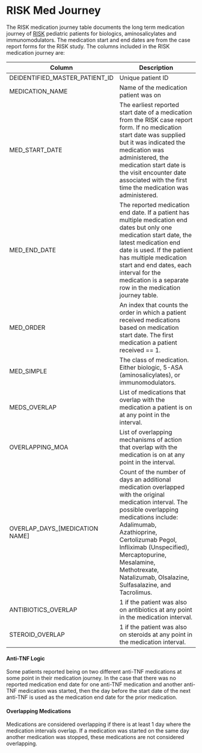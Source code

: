# RISK Med Journey

The RISK medication journey table documents the long term medication
journey of
[RISK](https://www.crohnscolitisfoundation.org/research/current-research-initiatives/pediatric-risk-stratification)
pediatric patients for biologics, aminosalicylates and immunomodulators.
The medication start and end dates are from the case report forms for
the RISK study. The columns included in the RISK medication journey are:

<table>
<colgroup>
<col style="width: 25%" />
<col style="width: 75%" />
</colgroup>
<thead>
<tr class="header">
<th>Column</th>
<th>Description</th>
</tr>
</thead>
<tbody>
<tr class="odd">
<td>DEIDENTIFIED_MASTER_PATIENT_ID</td>
<td>Unique patient ID</td>
</tr>
<tr class="even">
<td>MEDICATION_NAME</td>
<td>Name of the medication patient was on</td>
</tr>
<tr class="odd">
<td>MED_START_DATE</td>
<td>The earliest reported start date of a medication from the RISK case
report form. If no medication start date was supplied but it was
indicated the medication was administered, the medication start date is
the visit encounter date associated with the first time the medication
was administered.</td>
</tr>
<tr class="even">
<td>MED_END_DATE</td>
<td>The reported medication end date. If a patient has multiple
medication end dates but only one medication start date, the latest
medication end date is used. If the patient has multiple medication
start and end dates, each interval for the medication is a separate row
in the medication journey table.</td>
</tr>
<tr class="odd">
<td>MED_ORDER</td>
<td>An index that counts the order in which a patient received
medications based on medication start date. The first medication a
patient received == 1.</td>
</tr>
<tr class="even">
<td>MED_SIMPLE</td>
<td>The class of medication. Either biologic, 5-ASA (aminosalicylates),
or immunomodulators.</td>
</tr>
<tr class="odd">
<td>MEDS_OVERLAP</td>
<td>List of medications that overlap with the medication a patient is on
at any point in the interval.</td>
</tr>
<tr class="even">
<td>OVERLAPPING_MOA</td>
<td>List of overlapping mechanisms of action that overlap with the
medication is on at any point in the interval.</td>
</tr>
<tr class="odd">
<td>OVERLAP_DAYS_[MEDICATION NAME]</td>
<td>Count of the number of days an additional medication overlapped with
the original medication interval. The possible overlapping medications
include: Adalimumab, Azathioprine, Certolizumab Pegol, Infliximab
(Unspecified), Mercaptopurine, Mesalamine, Methotrexate, Natalizumab,
Olsalazine, Sulfasalazine, and Tacrolimus.</td>
</tr>
<tr class="even">
<td>ANTIBIOTICS_OVERLAP</td>
<td>1 if the patient was also on antibiotics at any point in the
medication interval.</td>
</tr>
<tr class="odd">
<td>STEROID_OVERLAP</td>
<td>1 if the patient was also on steroids at any point in the medication
interval.</td>
</tr>
</tbody>
</table>

#### Anti-TNF Logic

Some patients reported being on two different anti-TNF medications at
some point in their medication journey. In the case that there was no
reported medication end date for one anti-TNF medication and another
anti-TNF medication was started, then the day before the start date of
the next anti-TNF is used as the medication end date for the prior
medication.

#### Overlapping Medications

Medications are considered overlapping if there is at least 1 day where
the medication intervals overlap. If a medication was started on the
same day another medication was stopped, these medications are not
considered overlapping.
